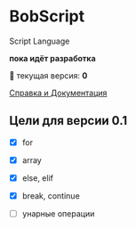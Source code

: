 # BobScript
Script Language

**пока идёт разработка**

:bug:
текущая версия: __0__     

[Справка и Документация](https://github.com/zinoviy23/BobScript/wiki) 

## Цели для версии 0.1
- [x] for
- [x] array
- [x] else, elif
- [x] break, continue
- [ ] унарные операции

